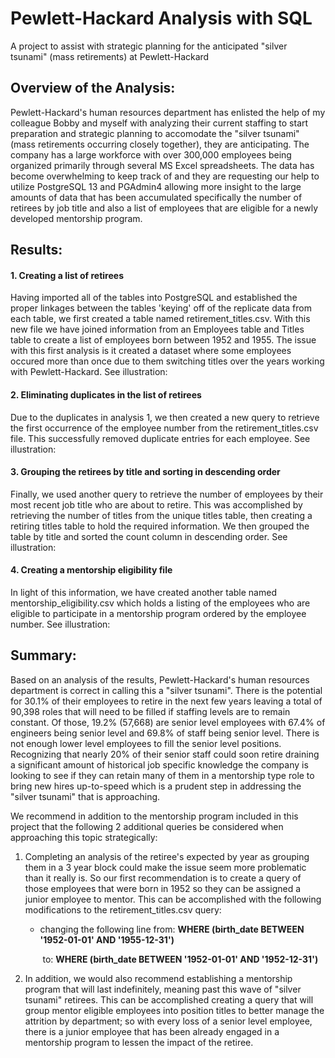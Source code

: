 # Pewlett-Hackard Analysis with SQL
A project to assist with strategic planning for the anticipated "silver tsunami" (mass retirements) at Pewlett-Hackard

## Overview of the Analysis:

Pewlett-Hackard's human resources department has enlisted the help of my colleague Bobby and myself with analyzing their current staffing to start preparation and strategic planning to accomodate the "silver tsunami" (mass retirements occurring closely together), they are anticipating. The company has a large workforce with over 300,000 employees being organized primarily through several MS Excel spreadsheets. The data has become overwhelming to keep track of and they are requesting our help to utilize PostgreSQL 13 and PGAdmin4 allowing more insight to the large amounts of data that has been accumulated specifically the number of retirees by job title and also a list of employees that are eligible for a newly developed mentorship program.

## Results:

#### 1. Creating a list of retirees

Having imported all of the tables into PostgreSQL and established the proper linkages between the tables 'keying' off of the replicate data from each table, we first created a table named retirement_titles.csv. With this new file we have joined information from an Employees table and Titles table to create a list of employees born between 1952 and 1955. The issue with this first analysis is it created a dataset where some employees occured more than once due to them switching titles over the years working with Pewlett-Hackard. See illustration:





#### 2. Eliminating duplicates in the list of retirees

Due to the duplicates in analysis 1, we then created a new query to retrieve the first occurrence of the employee number from the retirement_titles.csv file. This successfully removed duplicate entries for each employee. See illustration:





#### 3. Grouping the retirees by title and sorting in descending order

 Finally, we used another query to retrieve the number of employees by their most recent job title who are about to retire. This was accomplished by retrieving the number of titles from the unique titles table, then creating a retiring titles table to hold the required information. We then grouped the table by title and sorted the count column in descending order. See illustration:





#### 4. Creating a mentorship eligibility file

In light of this information, we have created another table named mentorship_eligibility.csv which holds a listing of the employees who are eligible to participate in a mentorship program ordered by the employee number. See illustration:







## Summary:

Based on an analysis of the results, Pewlett-Hackard's human resources department is correct in calling this a "silver tsunami". There is the potential for 30.1% of their employees to retire in the next few years leaving a total of 90,398 roles that will need to be filled if staffing levels are to remain constant. Of those, 19.2% (57,668) are senior level employees with 67.4% of engineers being senior level and 69.8% of staff being senior level. There is not enough lower level employees to fill the senior level positions. Recognizing that nearly 20% of their senior staff could soon retire draining a significant amount of historical job specific knowledge the company is looking to see if they can retain many of them in a mentorship type role to bring new hires up-to-speed which is a prudent step in addressing the "silver tsunami" that is approaching.

We recommend in addition to the mentorship program included in this project that the following 2 additional queries be considered when approaching this topic strategically:

1. Completing an analysis of the retiree's expected by year as grouping them in a 3 year block could make the issue seem more problematic than it really is. So our first recommendation is to create a query of those employees that were born in 1952 so they can be assigned a junior employee to mentor. This can be accomplished with the following modifications to the retirement_titles.csv query:

   - changing the following line from: **WHERE (birth_date BETWEEN '1952-01-01' AND '1955-12-31')**

     ​														to: **WHERE (birth_date BETWEEN '1952-01-01' AND '1952-12-31')**

2. In addition, we would also recommend establishing a mentorship program that will last indefinitely, meaning past this wave of "silver tsunami" retirees. This can be accomplished creating a query that will group mentor eligible employees into position titles to better manage the attrition by department; so with every loss of a senior level employee, there is a junior employee that has been already engaged in a mentorship program to lessen the impact of the retiree.

